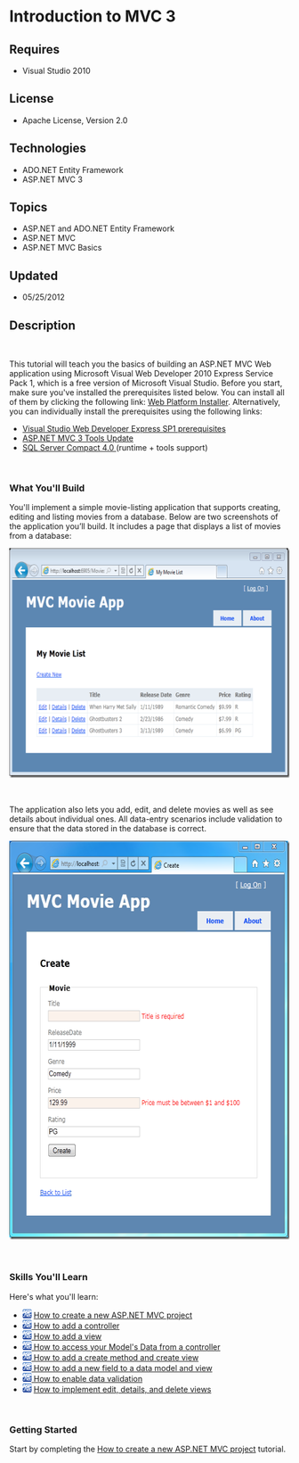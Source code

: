 # Introduction to MVC 3
## Requires
- Visual Studio 2010
## License
- Apache License, Version 2.0
## Technologies
- ADO.NET Entity Framework
- ASP.NET MVC 3
## Topics
- ASP.NET and ADO.NET Entity Framework
- ASP.NET MVC
- ASP.NET MVC Basics
## Updated
- 05/25/2012
## Description

<p><span class="Apple-style-span">&nbsp;</span></p>
<p>This tutorial will teach you the basics of building an ASP.NET MVC Web application using Microsoft Visual Web Developer 2010 Express Service Pack 1, which is a free version of Microsoft Visual Studio. Before you start, make sure you've installed the prerequisites
 listed below. You can install all of them by clicking the following link:<span class="Apple-converted-space">&nbsp;</span><a href="http://www.microsoft.com/web/gallery/install.aspx?appid=VWD2010SP1Pack">Web Platform Installer</a>. Alternatively, you can
 individually install the prerequisites using the following links:</p>
<ul>
<li><a href="http://www.microsoft.com/web/gallery/install.aspx?appid=VWD2010SP1Pack">Visual Studio Web Developer Express SP1 prerequisites</a>
</li><li><a href="http://www.microsoft.com/web/gallery/install.aspx?appsxml=&appid=MVC3">ASP.NET MVC&nbsp;3 Tools Update</a>
</li><li><a href="http://www.microsoft.com/web/gallery/install.aspx?appid=SQLCE;SQLCEVSTools_4_0">SQL Server Compact 4.0<span class="Apple-converted-space">&nbsp;</span></a>(runtime &#43; tools support)
</li></ul>
<p>&nbsp;</p>
<h3>What You'll Build</h3>
<p class="auto-style1">You'll implement a simple movie-listing application that supports creating, editing and listing movies from a database. Below are two screenshots of the application you&rsquo;ll build. It includes a page that displays a list of movies
 from a database:</p>
<p class="auto-style1"><img src="49573-windowslivewriter_introtoasp.netmvc3_e539_movieswithvarioussm_thumb%5b1%5d.png" alt="" width="651" height="412"></p>
<p>&nbsp;</p>
<p>The application also lets you add, edit, and delete movies as well as see details about individual ones. All data-entry scenarios include validation to ensure that the data stored in the database is correct.</p>
<p><img src="49574-windowslivewriter_introtoasp.netmvc3_e539_createerror_thumb_1%5b1%5d.png" alt="" width="623" height="715"></p>
<p>&nbsp;</p>
<h3>Skills You'll Learn</h3>
<p>Here's what you'll learn:</p>
<ul>
<li><img src="19356-aspnet.png" alt="" width="16" height="16">&nbsp;<a href="http://www.asp.net/mvc/tutorials/getting-started-with-mvc3-part1-cs" target="_blank">How to create a new
 ASP.NET MVC project</a>&nbsp; </li><li><a href="http://www.asp.net/mvc/tutorials/getting-started-with-aspnet-mvc3/cs/adding-a-controller" target="_blank"><img src="19356-aspnet.png" alt="" width="16" height="16">&nbsp;How
 to add a controller </a></li><li><a href="http://www.asp.net/mvc/tutorials/getting-started-with-aspnet-mvc3/cs/adding-a-view"><img src="19356-aspnet.png" alt="" width="16" height="16">&nbsp;How to add a view
</a></li><li><a href="http://www.asp.net/mvc/tutorials/getting-started-with-aspnet-mvc3/cs/adding-a-model"><img src="19356-aspnet.png" alt="" width="16" height="16">&nbsp;How to&nbsp;access
 your Model's Data from a controller </a></li><li><a href="http://www.asp.net/mvc/tutorials/getting-started-with-aspnet-mvc3/cs/accessing-your-model's-data-from-a-controller"><img src="19356-aspnet.png" alt="" width="16" height="16">&nbsp;How
 to add a create method and create view </a></li><li><a href="http://www.asp.net/mvc/tutorials/getting-started-with-aspnet-mvc3/cs/adding-a-new-field"><img src="19356-aspnet.png" alt="" width="16" height="16">&nbsp;How to add a
 new field to a data model and view </a></li><li><a href="http://www.asp.net/mvc/tutorials/getting-started-with-aspnet-mvc3/cs/adding-validation-to-the-model"><img src="19356-aspnet.png" alt="" width="16" height="16">&nbsp;How
 to enable data validation </a></li><li><img src="19356-aspnet.png" alt="" width="16" height="16">&nbsp;<a href="http://www.asp.net/mvc/tutorials/getting-started-with-aspnet-mvc3/cs/improving-the-details-and-delete-methods">How
 to&nbsp;implement edit, details, and delete views</a> </li></ul>
<p>&nbsp;</p>
<h3>Getting Started</h3>
<p>Start by completing the&nbsp;<a href="http://www.asp.net/mvc/tutorials/getting-started-with-mvc3-part1-cs" target="_blank">How to create a new ASP.NET MVC project</a>&nbsp;tutorial.</p>
